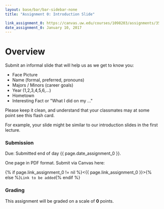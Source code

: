 ```yaml
---
layout: base/bar/bar-sidebar-none
title: "Assignment 0: Introduction Slide"

link_assignment_0: https://canvas.uw.edu/courses/1098203/assignments/3522037
date_assignment_0: January 10, 2017
---
```


# Overview

Submit an informal slide that will help us as we get to know you:

- Face Picture
- Name (formal, preferred, pronouns)
- Majors / Minors (career goals)
- Year (1,2,3,4,5,6,...)
- Hometown
- Interesting Fact or "What I did on my ..."

Please keep it clean, and understand that your classmates may at some point see this flash card.

For example, your slide might be similar to our introduction slides in the first lecture.

### Submission

Due: Submitted end of day {{ page.date_assignment_0 }}.

One page in PDF format. Submit via Canvas here:

{% if page.link_assignment_0 != nil %}<{{ page.link_assignment_0 }}>{% else %}`Link to be added`{% endif %}

### Grading

This assignment will be graded on a scale of __0__ points. 
